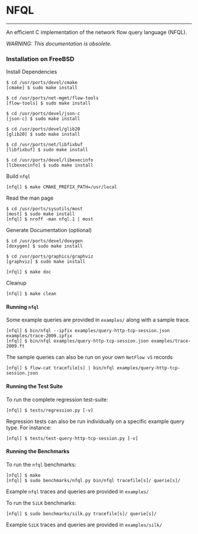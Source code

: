 # NFQL
- - - -

An efficient C implementation of the network flow query language (NFQL).

*WARNING: This documentation is obsolete.*

### Installation on FreeBSD 

Install Dependencies

    $ cd /usr/ports/devel/cmake
    [cmake] $ sudo make install

    $ cd /usr/ports/net-mgmt/flow-tools
    [flow-tools] $ sudo make install

    $ cd /usr/ports/devel/json-c
    [json-c] $ sudo make install

    $ cd /usr/ports/devel/glib20
    [glib20] $ sudo make install

    $ cd /usr/ports/net/libfixbuf
    [libfixbuf] $ sudo make install

    $ cd /usr/ports/devel/libexecinfo
    [libexecinfo] $ sudo make install

Build `nfql`

    [nfql] $ make CMAKE_PREFIX_PATH=/usr/local

Read the man page

    $ cd /usr/ports/sysutils/most
    [most] $ sudo make install
    [nfql] $ nroff -man nfql.1 | most

Generate Documentation (optional)

    $ cd /usr/ports/devel/doxygen
    [doxygen] $ sudo make install

    $ cd /usr/ports/graphics/graphviz
    [graphviz] $ sudo make install

    [nfql] $ make doc

Cleanup

    [nfql] $ make clean

#### Running `nfql`

Some example queries are provided in `examples/` along with a sample trace.

    [nfql] $ bin/nfql --ipfix examples/query-http-tcp-session.json examples/trace-2009.ipfix
    [nfql] $ bin/nfql examples/query-http-tcp-session.json examples/trace-2009.ft

The sample queries can also be run on your own `NetFlow v5` records

    [nfql] $ flow-cat tracefile[s] | bin/nfql examples/query-http-tcp-session.json

#### Running the Test Suite

To run the complete regression test-suite:

    [nfql] $ tests/regression.py [-v]

 Regression tests can also be run individually on a specific example
 query type. For instance:

    [nfql] $ tests/test-query-http-tcp-session.py [-v]

#### Running the Benchmarks

To run the `nfql` benchmarks:

    [nfql] $ make
    [nfql] $ sudo benchmarks/nfql.py bin/nfql tracefile[s]/ querie[s]/

Example `nfql` traces and queries are provided in `examples/`

To run the `SiLK` benchmarks:

    [nfql] $ sudo benchmarks/silk.py tracefile[s]/ querie[s]/

Example `SiLK` traces and queries are provided in `examples/silk/`
